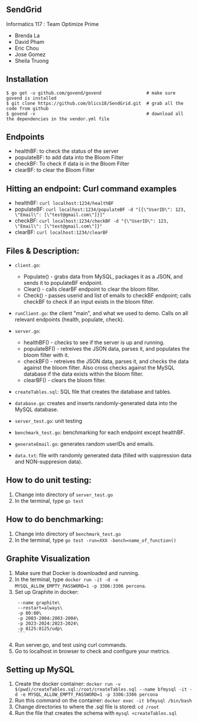 SendGrid
-------------

Informatics 117 : Team Optimize Prime

- Brenda La
- David Pham
- Eric Chou
- Jose Gomez
- Sheila Truong

## Installation
```
$ go get -u github.com/govend/govend                 # make sure govend is installed
$ git clone https://github.com/blics18/SendGrid.git  # grab all the code from github
$ govend -v                                          # download all the dependencies in the vendor.yml file
```

## Endpoints

- healthBF: to check the status of the server
- populateBF: to add data into the Bloom Filter
- checkBF: To check if data is in the Bloom Filter
- clearBF: to clear the Bloom Filter

## Hitting an endpoint: Curl command examples

- healthBF:   ```curl localhost:1234/healthBF```
- populateBF: ```curl localhost:1234/populateBF -d "[{\"UserID\": 123, \"Email\": [\"test@gmail.com\"]}]"```
- checkBF: ```curl localhost:1234/checkBF -d "{\"UserID\": 123, \"Email\": [\"test@gmail.com\"]}"```
- clearBF: ```curl localhost:1234/clearBF```

## Files & Description:

- ```client.go```: 
  - Populate() - grabs data from MySQL, packages it as a JSON, and sends it to populateBF endpoint.
  - Clear() - calls clearBF endpoint to clear the bloom filter. 
  - Check() - passes userid and list of emails to checkBF endpoint; calls checkBF to check if an input exists in the bloom   filter.
  
- ```runClient.go```: the client "main", and what we used to demo. Calls on all relevant endpoints (health, populate, check). 
  
- ```server.go```: 
  - healthBF() - checks to see if the server is up and running.
  - populateBF() - retreives the JSON data, parses it, and populates the bloom filter with it.
  - checkBF() - retreives the JSON data, parses it, and checks the data against the bloom filter. Also cross checks against the MySQL database if the data exists within the bloom filter. 
  - clearBF() - clears the bloom filter. 
  
- ```createTables.sql```: SQL file that creates the database and tables.

- ```database.go```: creates and inserts randomly-generated data into the MySQL database.

- ```server_test.go```: unit testing
  
- ```benchmark_test.go```: benchmarking for each endpoint except healthBF.
  
- ```generateEmail.go```: generates random userIDs and emails.

- ```data.txt```: file with randomly generated data (filled with suppression data and NON-suppresion data).

## How to do unit testing:

  1. Change into directory of ```server_test.go```
  2. In the terminal, type ```go test```

## How to do benchmarking:

  1. Change into directory of ```benchmark_test.go```
  2. In the terminal, type ```go test -run=XXX -bench=name_of_function()```
  
## Graphite Visualization

  1. Make sure that Docker is downloaded and running.
  2. In the terminal, type ```docker run -it -d -e MYSQL_ALLOW_EMPTY_PASSWORD=1 -p 3306:3306 percona```.
  3. Set up Graphite in docker:
        ```docker run -d\
         --name graphite\
         --restart=always\
         -p 80:80\
         -p 2003-2004:2003-2004\
         -p 2023-2024:2023-2024\
         -p 8125:8125/udp\
         ```
  7. Run server.go, and test using curl commands.
  8. Go to localhost in browser to check and configure your metrics.
  
## Setting up MySQL

1. Create the docker container: ```docker run -v $(pwd)/createTables.sql:/root/createTables.sql --name bfmysql -it -d -e MYSQL_ALLOW_EMPTY_PASSWORD=1 -p 3306:3306 percona```
2. Run this command on the container: ```docker exec -it bfmysql /bin/bash```
3. Change directories to where the .sql file is stored: ```cd /root```
4. Run the file that creates the schema with ```mysql <createTables.sql```
